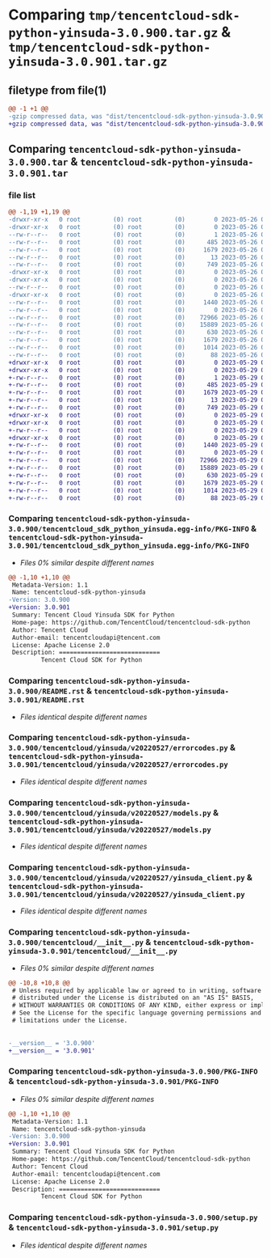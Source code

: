 # Comparing `tmp/tencentcloud-sdk-python-yinsuda-3.0.900.tar.gz` & `tmp/tencentcloud-sdk-python-yinsuda-3.0.901.tar.gz`

## filetype from file(1)

```diff
@@ -1 +1 @@
-gzip compressed data, was "dist/tencentcloud-sdk-python-yinsuda-3.0.900.tar", last modified: Fri May 26 02:32:38 2023, max compression
+gzip compressed data, was "dist/tencentcloud-sdk-python-yinsuda-3.0.901.tar", last modified: Mon May 29 02:41:49 2023, max compression
```

## Comparing `tencentcloud-sdk-python-yinsuda-3.0.900.tar` & `tencentcloud-sdk-python-yinsuda-3.0.901.tar`

### file list

```diff
@@ -1,19 +1,19 @@
-drwxr-xr-x   0 root         (0) root         (0)        0 2023-05-26 02:32:38.000000 tencentcloud-sdk-python-yinsuda-3.0.900/
-drwxr-xr-x   0 root         (0) root         (0)        0 2023-05-26 02:32:38.000000 tencentcloud-sdk-python-yinsuda-3.0.900/tencentcloud_sdk_python_yinsuda.egg-info/
--rw-r--r--   0 root         (0) root         (0)        1 2023-05-26 02:32:38.000000 tencentcloud-sdk-python-yinsuda-3.0.900/tencentcloud_sdk_python_yinsuda.egg-info/dependency_links.txt
--rw-r--r--   0 root         (0) root         (0)      485 2023-05-26 02:32:38.000000 tencentcloud-sdk-python-yinsuda-3.0.900/tencentcloud_sdk_python_yinsuda.egg-info/SOURCES.txt
--rw-r--r--   0 root         (0) root         (0)     1679 2023-05-26 02:32:38.000000 tencentcloud-sdk-python-yinsuda-3.0.900/tencentcloud_sdk_python_yinsuda.egg-info/PKG-INFO
--rw-r--r--   0 root         (0) root         (0)       13 2023-05-26 02:32:38.000000 tencentcloud-sdk-python-yinsuda-3.0.900/tencentcloud_sdk_python_yinsuda.egg-info/top_level.txt
--rw-r--r--   0 root         (0) root         (0)      749 2023-05-26 02:32:38.000000 tencentcloud-sdk-python-yinsuda-3.0.900/README.rst
-drwxr-xr-x   0 root         (0) root         (0)        0 2023-05-26 02:32:38.000000 tencentcloud-sdk-python-yinsuda-3.0.900/tencentcloud/
-drwxr-xr-x   0 root         (0) root         (0)        0 2023-05-26 02:32:38.000000 tencentcloud-sdk-python-yinsuda-3.0.900/tencentcloud/yinsuda/
--rw-r--r--   0 root         (0) root         (0)        0 2023-05-26 02:32:38.000000 tencentcloud-sdk-python-yinsuda-3.0.900/tencentcloud/yinsuda/__init__.py
-drwxr-xr-x   0 root         (0) root         (0)        0 2023-05-26 02:32:38.000000 tencentcloud-sdk-python-yinsuda-3.0.900/tencentcloud/yinsuda/v20220527/
--rw-r--r--   0 root         (0) root         (0)     1440 2023-05-26 02:32:38.000000 tencentcloud-sdk-python-yinsuda-3.0.900/tencentcloud/yinsuda/v20220527/errorcodes.py
--rw-r--r--   0 root         (0) root         (0)        0 2023-05-26 02:32:38.000000 tencentcloud-sdk-python-yinsuda-3.0.900/tencentcloud/yinsuda/v20220527/__init__.py
--rw-r--r--   0 root         (0) root         (0)    72966 2023-05-26 02:32:38.000000 tencentcloud-sdk-python-yinsuda-3.0.900/tencentcloud/yinsuda/v20220527/models.py
--rw-r--r--   0 root         (0) root         (0)    15889 2023-05-26 02:32:38.000000 tencentcloud-sdk-python-yinsuda-3.0.900/tencentcloud/yinsuda/v20220527/yinsuda_client.py
--rw-r--r--   0 root         (0) root         (0)      630 2023-05-26 02:32:38.000000 tencentcloud-sdk-python-yinsuda-3.0.900/tencentcloud/__init__.py
--rw-r--r--   0 root         (0) root         (0)     1679 2023-05-26 02:32:38.000000 tencentcloud-sdk-python-yinsuda-3.0.900/PKG-INFO
--rw-r--r--   0 root         (0) root         (0)     1014 2023-05-26 02:32:38.000000 tencentcloud-sdk-python-yinsuda-3.0.900/setup.py
--rw-r--r--   0 root         (0) root         (0)       88 2023-05-26 02:32:38.000000 tencentcloud-sdk-python-yinsuda-3.0.900/setup.cfg
+drwxr-xr-x   0 root         (0) root         (0)        0 2023-05-29 02:41:49.000000 tencentcloud-sdk-python-yinsuda-3.0.901/
+drwxr-xr-x   0 root         (0) root         (0)        0 2023-05-29 02:41:49.000000 tencentcloud-sdk-python-yinsuda-3.0.901/tencentcloud_sdk_python_yinsuda.egg-info/
+-rw-r--r--   0 root         (0) root         (0)        1 2023-05-29 02:41:49.000000 tencentcloud-sdk-python-yinsuda-3.0.901/tencentcloud_sdk_python_yinsuda.egg-info/dependency_links.txt
+-rw-r--r--   0 root         (0) root         (0)      485 2023-05-29 02:41:49.000000 tencentcloud-sdk-python-yinsuda-3.0.901/tencentcloud_sdk_python_yinsuda.egg-info/SOURCES.txt
+-rw-r--r--   0 root         (0) root         (0)     1679 2023-05-29 02:41:49.000000 tencentcloud-sdk-python-yinsuda-3.0.901/tencentcloud_sdk_python_yinsuda.egg-info/PKG-INFO
+-rw-r--r--   0 root         (0) root         (0)       13 2023-05-29 02:41:49.000000 tencentcloud-sdk-python-yinsuda-3.0.901/tencentcloud_sdk_python_yinsuda.egg-info/top_level.txt
+-rw-r--r--   0 root         (0) root         (0)      749 2023-05-29 02:41:49.000000 tencentcloud-sdk-python-yinsuda-3.0.901/README.rst
+drwxr-xr-x   0 root         (0) root         (0)        0 2023-05-29 02:41:49.000000 tencentcloud-sdk-python-yinsuda-3.0.901/tencentcloud/
+drwxr-xr-x   0 root         (0) root         (0)        0 2023-05-29 02:41:49.000000 tencentcloud-sdk-python-yinsuda-3.0.901/tencentcloud/yinsuda/
+-rw-r--r--   0 root         (0) root         (0)        0 2023-05-29 02:41:49.000000 tencentcloud-sdk-python-yinsuda-3.0.901/tencentcloud/yinsuda/__init__.py
+drwxr-xr-x   0 root         (0) root         (0)        0 2023-05-29 02:41:49.000000 tencentcloud-sdk-python-yinsuda-3.0.901/tencentcloud/yinsuda/v20220527/
+-rw-r--r--   0 root         (0) root         (0)     1440 2023-05-29 02:41:49.000000 tencentcloud-sdk-python-yinsuda-3.0.901/tencentcloud/yinsuda/v20220527/errorcodes.py
+-rw-r--r--   0 root         (0) root         (0)        0 2023-05-29 02:41:49.000000 tencentcloud-sdk-python-yinsuda-3.0.901/tencentcloud/yinsuda/v20220527/__init__.py
+-rw-r--r--   0 root         (0) root         (0)    72966 2023-05-29 02:41:49.000000 tencentcloud-sdk-python-yinsuda-3.0.901/tencentcloud/yinsuda/v20220527/models.py
+-rw-r--r--   0 root         (0) root         (0)    15889 2023-05-29 02:41:49.000000 tencentcloud-sdk-python-yinsuda-3.0.901/tencentcloud/yinsuda/v20220527/yinsuda_client.py
+-rw-r--r--   0 root         (0) root         (0)      630 2023-05-29 02:41:49.000000 tencentcloud-sdk-python-yinsuda-3.0.901/tencentcloud/__init__.py
+-rw-r--r--   0 root         (0) root         (0)     1679 2023-05-29 02:41:49.000000 tencentcloud-sdk-python-yinsuda-3.0.901/PKG-INFO
+-rw-r--r--   0 root         (0) root         (0)     1014 2023-05-29 02:41:49.000000 tencentcloud-sdk-python-yinsuda-3.0.901/setup.py
+-rw-r--r--   0 root         (0) root         (0)       88 2023-05-29 02:41:49.000000 tencentcloud-sdk-python-yinsuda-3.0.901/setup.cfg
```

### Comparing `tencentcloud-sdk-python-yinsuda-3.0.900/tencentcloud_sdk_python_yinsuda.egg-info/PKG-INFO` & `tencentcloud-sdk-python-yinsuda-3.0.901/tencentcloud_sdk_python_yinsuda.egg-info/PKG-INFO`

 * *Files 0% similar despite different names*

```diff
@@ -1,10 +1,10 @@
 Metadata-Version: 1.1
 Name: tencentcloud-sdk-python-yinsuda
-Version: 3.0.900
+Version: 3.0.901
 Summary: Tencent Cloud Yinsuda SDK for Python
 Home-page: https://github.com/TencentCloud/tencentcloud-sdk-python
 Author: Tencent Cloud
 Author-email: tencentcloudapi@tencent.com
 License: Apache License 2.0
 Description: ============================
         Tencent Cloud SDK for Python
```

### Comparing `tencentcloud-sdk-python-yinsuda-3.0.900/README.rst` & `tencentcloud-sdk-python-yinsuda-3.0.901/README.rst`

 * *Files identical despite different names*

### Comparing `tencentcloud-sdk-python-yinsuda-3.0.900/tencentcloud/yinsuda/v20220527/errorcodes.py` & `tencentcloud-sdk-python-yinsuda-3.0.901/tencentcloud/yinsuda/v20220527/errorcodes.py`

 * *Files identical despite different names*

### Comparing `tencentcloud-sdk-python-yinsuda-3.0.900/tencentcloud/yinsuda/v20220527/models.py` & `tencentcloud-sdk-python-yinsuda-3.0.901/tencentcloud/yinsuda/v20220527/models.py`

 * *Files identical despite different names*

### Comparing `tencentcloud-sdk-python-yinsuda-3.0.900/tencentcloud/yinsuda/v20220527/yinsuda_client.py` & `tencentcloud-sdk-python-yinsuda-3.0.901/tencentcloud/yinsuda/v20220527/yinsuda_client.py`

 * *Files identical despite different names*

### Comparing `tencentcloud-sdk-python-yinsuda-3.0.900/tencentcloud/__init__.py` & `tencentcloud-sdk-python-yinsuda-3.0.901/tencentcloud/__init__.py`

 * *Files 0% similar despite different names*

```diff
@@ -10,8 +10,8 @@
 # Unless required by applicable law or agreed to in writing, software
 # distributed under the License is distributed on an "AS IS" BASIS,
 # WITHOUT WARRANTIES OR CONDITIONS OF ANY KIND, either express or implied.
 # See the License for the specific language governing permissions and
 # limitations under the License.
 
 
-__version__ = '3.0.900'
+__version__ = '3.0.901'
```

### Comparing `tencentcloud-sdk-python-yinsuda-3.0.900/PKG-INFO` & `tencentcloud-sdk-python-yinsuda-3.0.901/PKG-INFO`

 * *Files 0% similar despite different names*

```diff
@@ -1,10 +1,10 @@
 Metadata-Version: 1.1
 Name: tencentcloud-sdk-python-yinsuda
-Version: 3.0.900
+Version: 3.0.901
 Summary: Tencent Cloud Yinsuda SDK for Python
 Home-page: https://github.com/TencentCloud/tencentcloud-sdk-python
 Author: Tencent Cloud
 Author-email: tencentcloudapi@tencent.com
 License: Apache License 2.0
 Description: ============================
         Tencent Cloud SDK for Python
```

### Comparing `tencentcloud-sdk-python-yinsuda-3.0.900/setup.py` & `tencentcloud-sdk-python-yinsuda-3.0.901/setup.py`

 * *Files identical despite different names*

